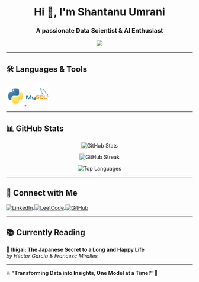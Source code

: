 <h1 align="center">Hi 👋, I'm Shantanu Umrani</h1>
<h3 align="center">A passionate Data Scientist & AI Enthusiast</h3>

<p align="center">
  <img src="https://readme-typing-svg.herokuapp.com?font=Fira+Code&weight=600&size=22&pause=1000&color=2F75FF&center=true&width=450&lines=Always+learning+something+new!">
</p>

---

## 🛠️ Languages & Tools  

<p align="left">
  <a href="https://www.python.org" target="_blank" rel="noreferrer">
    <img src="https://raw.githubusercontent.com/devicons/devicon/master/icons/python/python-original.svg" alt="Python" width="50" height="50"/>
  </a>
  <a href="https://www.mysql.com/" target="_blank" rel="noreferrer">
    <img src="https://raw.githubusercontent.com/devicons/devicon/master/icons/mysql/mysql-original-wordmark.svg" alt="MySQL" width="60" height="60"/>
  </a>
</p>

---

## 📊 GitHub Stats  

<p align="center">
  <img src="https://github-readme-stats.vercel.app/api?username=shantanuumrani1109&show_icons=true&theme=tokyonight" alt="GitHub Stats" />
</p>

<p align="center">
  <img src="https://github-readme-streak-stats.herokuapp.com/?user=shantanuumrani1109&theme=tokyonight" alt="GitHub Streak" />
</p>

<p align="center">
  <img src="https://github-readme-stats.vercel.app/api/top-langs?username=shantanuumrani1109&show_icons=true&theme=tokyonight&layout=compact" alt="Top Languages" />
</p>

---

## 🔗 Connect with Me  
<p align="left">
  <a href="https://www.linkedin.com/in/shantanu-umrani/" target="_blank">
    <img align="center" src="https://upload.wikimedia.org/wikipedia/commons/8/81/LinkedIn_icon.svg" alt="LinkedIn" height="30" width="40"/>
  </a>
  <a href="https://www.leetcode.com/shantanuumrani1109" target="_blank">
    <img align="center" src="https://raw.githubusercontent.com/rahuldkjain/github-profile-readme-generator/master/src/images/icons/Social/leet-code.svg" alt="LeetCode" height="30" width="40"/>
  </a>
  <a href="https://github.com/shantanuumrani1109" target="_blank">
    <img align="center" src="https://upload.wikimedia.org/wikipedia/commons/9/91/Octicons-mark-github.svg" alt="GitHub" height="30" width="40"/>
  </a>
</p>

---

## 📚 Currently Reading  
📖 **Ikigai: The Japanese Secret to a Long and Happy Life**  
*by Héctor García & Francesc Miralles*  

---

🔥 **"Transforming Data into Insights, One Model at a Time!"** 🚀  



